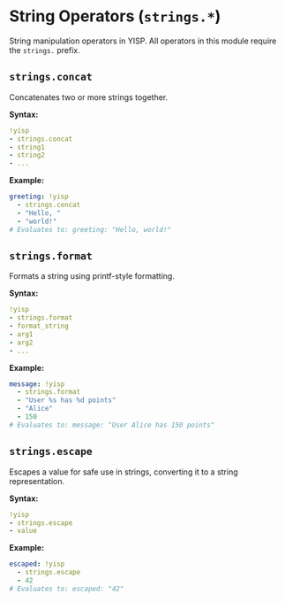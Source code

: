 # String Operators (`strings.*`)

String manipulation operators in YISP. All operators in this module require the `strings.` prefix.

## `strings.concat`

Concatenates two or more strings together.

**Syntax:**
```yaml
!yisp
- strings.concat
- string1
- string2
- ...
```

**Example:**
```yaml
greeting: !yisp
  - strings.concat
  - "Hello, "
  - "world!"
# Evaluates to: greeting: "Hello, world!"
```

## `strings.format`

Formats a string using printf-style formatting.

**Syntax:**
```yaml
!yisp
- strings.format
- format_string
- arg1
- arg2
- ...
```

**Example:**
```yaml
message: !yisp
  - strings.format
  - "User %s has %d points"
  - "Alice"
  - 150
# Evaluates to: message: "User Alice has 150 points"
```

## `strings.escape`

Escapes a value for safe use in strings, converting it to a string representation.

**Syntax:**
```yaml
!yisp
- strings.escape
- value
```

**Example:**
```yaml
escaped: !yisp
  - strings.escape
  - 42
# Evaluates to: escaped: "42"
```